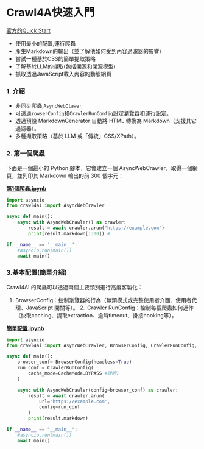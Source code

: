 # Crawl4A快速入門
[官方的Quick Start](https://docs.crawl4ai.com/core/quickstart/)

- 使用最小的配置,運行爬蟲
- 產生Markdown的輸出（並了解他如何受到內容過濾器的影響)
- 嘗試一種基於CSS的簡單提取策略
- 了解基於LLM的擷取(包括開源和閉源模型)
- 抓取透過JavaScript載入內容的動態網頁

### 1. 介紹
- 非同步爬蟲,`AsyncWebClawer`
- 可透過`rowserConfig`和`CrawlerRunConfig`設定瀏覽器和運行設定。
- 透過預設 MarkdownGenerator 自動將 HTML 轉換為 Markdown（支援其它過濾器）。
- 多種擷取策略（基於 LLM 或「傳統」CSS/XPath）。

### 2. 第一個爬蟲

下面是一個最小的 Python 腳本，它會建立一個 AsyncWebCrawler，取得一個網頁，並列印其 Markdown 輸出的前 300 個字元：

[**第1個爬蟲.ipynb**](./lesson1_第1個爬串.ipynb)

```python
import asyncio
from crawl4ai import AsyncWebCrawler

async def main():
    async with AsyncWebCrawler() as crawler:
        result = await crawler.arun("https://example.com")
        print(result.markdown[:300]) #

if __name__ == '__main__':
    #asyncio,run(main())
    await main()
```


### 3.基本配置(簡單介紹)

Crawl4AI 的爬蟲可以透過兩個主要類別進行高度客製化：

1. BrowserConfig：控制瀏覽器的行為（無頭模式或完整使用者介面、使用者代理、JavaScript 開關等）。
2. Crawler RunConfig：控制每個爬蟲如何運作（快取caching、提取extraction、逾時timeout、掛接hooking等）。

[**簡單配置.ipynb**](./lesson2_基本配置.ipynb)

```python
import asyncio
from crawl4ai import AsyncWebCrawler, BrowserConfig, CrawlerRunConfig, CacheMode

async def main():
    browser_conf= BrowserConfig(headless=True)
    run_conf = CrawlerRunConfig(
        cache_mode=CacheMode.BYPASS #說明1
    )

    async with AsyncWebCrawler(config=browser_conf) as crawler:
        result = await crawler.arun(
            url='https://example.com',
            config=run_conf
        )
        print(result.markdown)

if __name__ == "__main__":
	#asyncio,run(main())
    await main()
```
